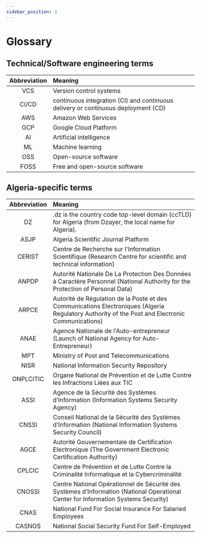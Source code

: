 ```yaml
---
sidebar_position: 2
---
```


# Glossary


## Technical/Software engineering terms

| Abbreviation | Meaning                                                                           |
| :----------: | :-------------------------------------------------------------------------------- |
|     VCS      | Version control systems                                                           |
|    CI/CD     | continuous integration (CI) and continuous delivery or continuous deployment (CD) |
|     AWS      | Amazon Web Services                                                               |
|     GCP      | Google Cloud Platform                                                             |
|      AI      | Artificial intelligence                                                           |
|      ML      | Machine learning                                                                  |
|     OSS      | Open-source software                                                              |
|     FOSS     | Free and open-source software                                                     |

## Algeria-specific terms
| Abbreviation | Meaning                                                                                                                                           |
| :----------: | :------------------------------------------------------------------------------------------------------------------------------------------------ |
|      DZ      | .dz is the country code top-level domain (ccTLD) for Algeria (from Dzayer, the local name for Algeria).                                           |
|     ASJP     | Algeria Scientific Journal Platform                                                                                                               |
|    CERIST    | Centre de Recherche sur l'Information Scientifique (Research Centre for scientific and technical information)                                     |
|    ANPDP     | Autorité Nationale De La Protection Des Données à Caractère Personnel (National Authority for the Protection of Personal Data)                    |
|    ARPCE     | Autorité de Régulation de la Poste et des Communications Electroniques   (Algeria Regulatory Authority of the Post and Electronic Communications) |
|     ANAE     | Agence Nationale de l'Auto-entrepreneur (Launch of National Agency for Auto-Entrepreneur)                                                         |
|     MPT      | Ministry of Post and Telecommunications                                                                                                           |
|     NISR     | National Information Security Repository                                                                                                          |
|  ONPLCITIC   | Organe National de Prévention et de Lutte Contre les Infractions Liées aux TIC                                                                    |
|     ASSI     | Agence de la Sécurité des Systèmes d’Information (Information Systems Security Agency)                                                            |
|    CNSSI     | Conseil National de la Sécurité des Systèmes d’Information (National Information Systems Security Council)                                        |
|     AGCE     | Autorité Gouvernementale de Certification Electronique (The Government Electronic Certification Authority)                                        |
|    CPLCIC    | Centre de Prévention et de Lutte Contre la Criminalité Informatique et la Cybercriminalité                                                        |
|    CNOSSI    | Centre National Opérationnel de Sécurité des Systèmes d’Information (National Operational Center for Information Systems Security)                |
|     CNAS     | National Fund For Social Insurance For Salaried Employees                                                                                         |
|    CASNOS    | National Social Security Fund For Self-Employed                                                                                                   |